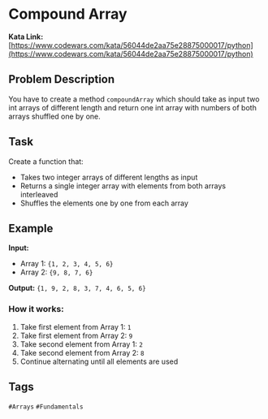 # Compound Array

**Kata Link:** [https://www.codewars.com/kata/56044de2aa75e28875000017/python](https://www.codewars.com/kata/56044de2aa75e28875000017/python)

## Problem Description

You have to create a method `compoundArray` which should take as input two int arrays of different length and return one int array with numbers of both arrays shuffled one by one.

## Task

Create a function that:
- Takes two integer arrays of different lengths as input
- Returns a single integer array with elements from both arrays interleaved
- Shuffles the elements one by one from each array

## Example

**Input:** 
- Array 1: `{1, 2, 3, 4, 5, 6}`
- Array 2: `{9, 8, 7, 6}`

**Output:** `{1, 9, 2, 8, 3, 7, 4, 6, 5, 6}`

### How it works:
1. Take first element from Array 1: `1`
2. Take first element from Array 2: `9`
3. Take second element from Array 1: `2`
4. Take second element from Array 2: `8`
5. Continue alternating until all elements are used

## Tags

`#Arrays` `#Fundamentals`